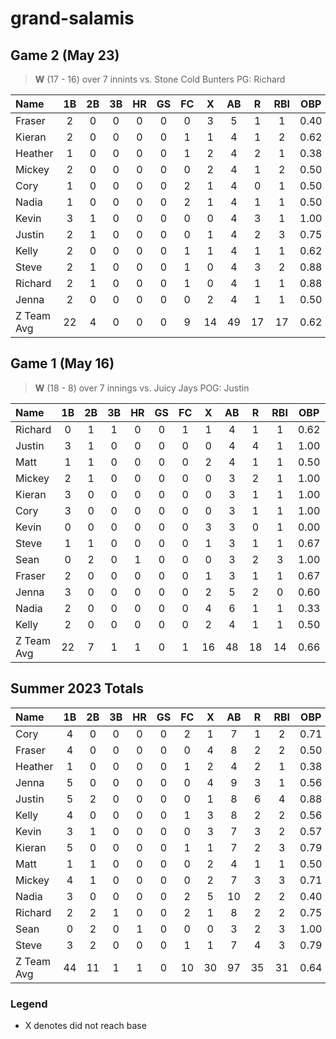 # grand-salamis

## Game 2 (May 23)
> **W** (17 - 16) over 7 innints
> vs. Stone Cold Bunters
> PG: Richard

| Name | 1B | 2B | 3B | HR | GS | FC | X | AB | R | RBI | OBP | SLG | OPS | TCD
| :--- | :---: | :---: | :---: | :---: | :---: | :---: | :---: | :---: | :---: | :---: | :---: | :---: | :---: | :---: |
| Fraser | 2 | 0 | 0 | 0 | 0 | 0 | 3 | 5 | 1 | 1 | 0.40 | 0.40 | 0.80 | 0.00 |
| Kieran | 2 | 0 | 0 | 0 | 0 | 1 | 1 | 4 | 1 | 2 | 0.62 | 0.62 | 1.25 | 0.00 |
| Heather | 1 | 0 | 0 | 0 | 0 | 1 | 2 | 4 | 2 | 1 | 0.38 | 0.38 | 0.75 | 0.00 |
| Mickey | 2 | 0 | 0 | 0 | 0 | 0 | 2 | 4 | 1 | 2 | 0.50 | 0.50 | 1.00 | 0.00 |
| Cory | 1 | 0 | 0 | 0 | 0 | 2 | 1 | 4 | 0 | 1 | 0.50 | 0.50 | 1.00 | 0.00 |
| Nadia | 1 | 0 | 0 | 0 | 0 | 2 | 1 | 4 | 1 | 1 | 0.50 | 0.50 | 1.00 | 0.00 |
| Kevin | 3 | 1 | 0 | 0 | 0 | 0 | 0 | 4 | 3 | 1 | 1.00 | 1.25 | 2.25 | 0.00 |
| Justin | 2 | 1 | 0 | 0 | 0 | 0 | 1 | 4 | 2 | 3 | 0.75 | 1.00 | 1.75 | 0.00 |
| Kelly | 2 | 0 | 0 | 0 | 0 | 1 | 1 | 4 | 1 | 1 | 0.62 | 0.62 | 1.25 | 0.00 |
| Steve | 2 | 1 | 0 | 0 | 0 | 1 | 0 | 4 | 3 | 2 | 0.88 | 1.12 | 2.00 | 0.00 |
| Richard | 2 | 1 | 0 | 0 | 0 | 1 | 0 | 4 | 1 | 1 | 0.88 | 1.12 | 2.00 | 0.00 |
| Jenna | 2 | 0 | 0 | 0 | 0 | 0 | 2 | 4 | 1 | 1 | 0.50 | 0.50 | 1.00 | 0.00 |
| Z Team Avg | 22 | 4 | 0 | 0 | 0 | 9 | 14 | 49 | 17 | 17 | 0.62 | 0.70 | 1.33 | 0.00 |



## Game 1 (May 16)
> **W** (18  - 8) over 7 innings
> vs. Juicy Jays
> POG: Justin

| Name | 1B | 2B | 3B | HR | GS | FC | X | AB | R | RBI | OBP | SLG | OPS | TCD
| :--- | :---: | :---: | :---: | :---: | :---: | :---: | :---: | :---: | :---: | :---: | :---: | :---: | :---: | :---: |
| Richard | 0 | 1 | 1 | 0 | 0 | 1 | 1 | 4 | 1 | 1 | 0.62 | 1.38 | 2.00 | 0.00 |
| Justin | 3 | 1 | 0 | 0 | 0 | 0 | 0 | 4 | 4 | 1 | 1.00 | 1.25 | 2.25 | 0.00 |
| Matt | 1 | 1 | 0 | 0 | 0 | 0 | 2 | 4 | 1 | 1 | 0.50 | 0.75 | 1.25 | 0.00 |
| Mickey | 2 | 1 | 0 | 0 | 0 | 0 | 0 | 3 | 2 | 1 | 1.00 | 1.33 | 2.33 | 0.00 |
| Kieran | 3 | 0 | 0 | 0 | 0 | 0 | 0 | 3 | 1 | 1 | 1.00 | 1.00 | 2.00 | 0.00 |
| Cory | 3 | 0 | 0 | 0 | 0 | 0 | 0 | 3 | 1 | 1 | 1.00 | 1.00 | 2.00 | 0.00 |
| Kevin | 0 | 0 | 0 | 0 | 0 | 0 | 3 | 3 | 0 | 1 | 0.00 | 0.00 | 0.00 | 0.00 |
| Steve | 1 | 1 | 0 | 0 | 0 | 0 | 1 | 3 | 1 | 1 | 0.67 | 1.00 | 1.67 | 0.00 |
| Sean | 0 | 2 | 0 | 1 | 0 | 0 | 0 | 3 | 2 | 3 | 1.00 | 1.33 | 2.33 | 0.00 |
| Fraser | 2 | 0 | 0 | 0 | 0 | 0 | 1 | 3 | 1 | 1 | 0.67 | 0.67 | 1.33 | 0.00 |
| Jenna | 3 | 0 | 0 | 0 | 0 | 0 | 2 | 5 | 2 | 0 | 0.60 | 0.60 | 1.20 | 0.00 |
| Nadia | 2 | 0 | 0 | 0 | 0 | 0 | 4 | 6 | 1 | 1 | 0.33 | 0.33 | 0.67 | 0.00 |
| Kelly | 2 | 0 | 0 | 0 | 0 | 0 | 2 | 4 | 1 | 1 | 0.50 | 0.50 | 1.00 | 0.00 |
| Z Team Avg | 22 | 7 | 1 | 1 | 0 | 1 | 16 | 48 | 18 | 14 | 0.66 | 0.82 | 1.48 | 0.00 |



## Summer 2023 Totals

| Name | 1B | 2B | 3B | HR | GS | FC | X | AB | R | RBI | OBP | SLG | OPS | TCD
| :--- | :---: | :---: | :---: | :---: | :---: | :---: | :---: | :---: | :---: | :---: | :---: | :---: | :---: | :---: |
| Cory | 4 | 0 | 0 | 0 | 0 | 2 | 1 | 7 | 1 | 2 | 0.71 | 0.71 | 1.43 | 0.00 |
| Fraser | 4 | 0 | 0 | 0 | 0 | 0 | 4 | 8 | 2 | 2 | 0.50 | 0.50 | 1.00 | 0.00 |
| Heather | 1 | 0 | 0 | 0 | 0 | 1 | 2 | 4 | 2 | 1 | 0.38 | 0.38 | 0.75 | 0.00 |
| Jenna | 5 | 0 | 0 | 0 | 0 | 0 | 4 | 9 | 3 | 1 | 0.56 | 0.56 | 1.11 | 0.00 |
| Justin | 5 | 2 | 0 | 0 | 0 | 0 | 1 | 8 | 6 | 4 | 0.88 | 1.12 | 2.00 | 0.00 |
| Kelly | 4 | 0 | 0 | 0 | 0 | 1 | 3 | 8 | 2 | 2 | 0.56 | 0.56 | 1.12 | 0.00 |
| Kevin | 3 | 1 | 0 | 0 | 0 | 0 | 3 | 7 | 3 | 2 | 0.57 | 0.71 | 1.29 | 0.00 |
| Kieran | 5 | 0 | 0 | 0 | 0 | 1 | 1 | 7 | 2 | 3 | 0.79 | 0.79 | 1.57 | 0.00 |
| Matt | 1 | 1 | 0 | 0 | 0 | 0 | 2 | 4 | 1 | 1 | 0.50 | 0.75 | 1.25 | 0.00 |
| Mickey | 4 | 1 | 0 | 0 | 0 | 0 | 2 | 7 | 3 | 3 | 0.71 | 0.86 | 1.57 | 0.00 |
| Nadia | 3 | 0 | 0 | 0 | 0 | 2 | 5 | 10 | 2 | 2 | 0.40 | 0.40 | 0.80 | 0.00 |
| Richard | 2 | 2 | 1 | 0 | 0 | 2 | 1 | 8 | 2 | 2 | 0.75 | 1.25 | 2.00 | 0.00 |
| Sean | 0 | 2 | 0 | 1 | 0 | 0 | 0 | 3 | 2 | 3 | 1.00 | 1.33 | 2.33 | 0.00 |
| Steve | 3 | 2 | 0 | 0 | 0 | 1 | 1 | 7 | 4 | 3 | 0.79 | 1.07 | 1.86 | 0.00 |
| Z Team Avg | 44 | 11 | 1 | 1 | 0 | 10 | 30 | 97 | 35 | 31 | 0.64 | 0.76 | 1.40 | 0.00 |



### Legend
* X denotes did not reach base
